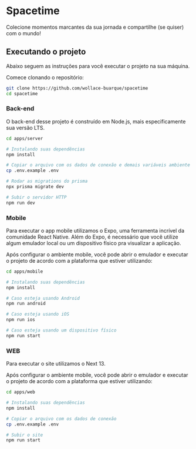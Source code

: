 # Spacetime
Colecione momentos marcantes da sua jornada e compartilhe (se quiser) com o mundo!

## Executando o projeto

Abaixo seguem as instruções para você executar o projeto na sua máquina.

Comece clonando o repositório:

```sh
git clone https://github.com/wollace-buarque/spacetime
cd spacetime
```
### Back-end

O back-end desse projeto é construído em Node.js, mais especificamente sua versão LTS.

```sh
cd apps/server

# Instalando suas dependências
npm install

# Copiar o arquivo com os dados de conexão e demais variáveis ambiente
cp .env.example .env

# Rodar as migrations do prisma
npx prisma migrate dev

# Subir o servidor HTTP
npm run dev
```

### Mobile

Para executar o app mobile utilizamos o Expo, uma ferramenta incrível da comunidade React Native. Além do Expo, é necessário que você utilize algum emulador local ou um dispositivo físico pra visualizar a aplicação.

Após configurar o ambiente mobile, você pode abrir o emulador e executar o projeto de acordo com a plataforma que estiver utilizando:

```sh
cd apps/mobile

# Instalando suas dependências
npm install

# Caso esteja usando Android
npm run android

# Caso esteja usando iOS
npm run ios

# Caso esteja usando um dispositivo físico
npm run start
```

### WEB

Para executar o site utilizamos o Next 13.

Após configurar o ambiente mobile, você pode abrir o emulador e executar o projeto de acordo com a plataforma que estiver utilizando:

```sh
cd apps/web

# Instalando suas dependências
npm install

# Copiar o arquivo com os dados de conexão
cp .env.example .env

# Subir o site
npm run start
```
